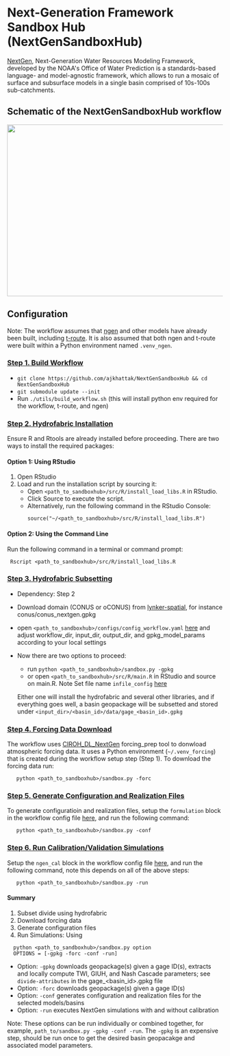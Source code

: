 # Next-Generation Framework Sandbox Hub (NextGenSandboxHub)
[NextGen](https://github.com/NOAA-OWP/ngen), Next-Generation Water Resources Modeling Framework, developed by the NOAA's Office of Water Prediction is a standards-based language- and model-agnostic framework, which allows to run a mosaic of surface and subsurface models in a single basin comprised of 10s-100s sub-catchments. 

## Schematic of the NextGenSandboxHub workflow

<div align="center">
<img src="https://github.com/user-attachments/assets/d06b3cf9-6019-4ebd-86f1-e797b4debbae" style="width:800px; height:400px;"/>
</div>

## Configuration
Note: The workflow assumes that [ngen](https://github.com/NOAA-OWP/ngen) and other models have already been built, including [t-route](https://github.com/NOAA-OWP/t-route). It is also assumed that both ngen and t-route were built within a Python environment named `.venv_ngen`.

### <ins>  Step 1. Build Workflow
  - `git clone https://github.com/ajkhattak/NextGenSandboxHub && cd NextGenSandboxHub`
  - `git submodule update --init`
  - Run `./utils/build_workflow.sh` (this will install python env required for the workflow, t-route, and ngen)
  
### <ins>  Step 2. Hydrofabric Installation
Ensure R and Rtools are already installed before proceeding. There are two ways to install the required packages:
  #### Option 1: Using RStudio
  1. Open RStudio
  2. Load and run the installation script by sourcing it:
     - Open `<path_to_sandboxhub>/src/R/install_load_libs.R` in RStudio.
     - Click Source to execute the script.
     - Alternatively, run the following command in the RStudio Console:
       ```
       source("~/<path_to_sandboxhub>/src/R/install_load_libs.R")
       ```
  #### Option 2: Using the Command Line
  Run the following command in a terminal or command prompt:
  ```
   Rscript <path_to_sandboxhub>/src/R/install_load_libs.R
  ```

### <ins> Step 3. Hydrofabric Subsetting
  - Dependency: Step 2
  - Download domain (CONUS or oCONUS) from [lynker-spatial](https://www.lynker-spatial.com/data?path=hydrofabric%2Fv2.2%2F), for instance conus/conus_nextgen.gpkg
  - open `<path_to_sandboxhub>/configs/config_workflow.yaml` [here](configs/config_workflow.yaml) and adjust workflow_dir, input_dir, output_dir, and gpkg_model_params according to your local settings
  - Now there are two options to proceed:
      - run `python <path_to_sandboxhub>/sandbox.py -gpkg`
      - or open `<path_to_sandboxhub>/src/R/main.R` in RStudio and source on main.R. Note Set file name `infile_config` [here](https://github.com/ajkhattak/basin_workflow/blob/nwm-v4-bm/src/R/main.R#L54) 
    
    Either one will install the hydrofabric and several other libraries, and if everything goes well, a basin geopackage will be subsetted and stored under `<input_dir>/<basin_id>/data/gage_<basin_id>.gpkg`

### <ins> Step 4. Forcing Data Download
The workflow uses [CIROH_DL_NextGen](https://github.com/ajkhattak/CIROH_DL_NextGen) forcing_prep tool to donwload atmospheric forcing data. It uses a Python environment (`~/.venv_forcing`) that is created during the workflow setup step (Step 1). To download the forcing data run:
```
   python <path_to_sandboxhub>/sandbox.py -forc
``` 
### <ins>  Step 5. Generate Configuration and Realization Files
To generate configuratioin and realization files, setup the `formulation` block in the workflow config file [here](configs/config_workflow.yaml), and run the following command:
 ```
    python <path_to_sandboxhub>/sandbox.py -conf
 ```

### <ins> Step 6. Run Calibration/Validation Simulations
Setup the `ngen_cal` block in the workflow config file [here](configs/config_workflow.yaml), and run the following command, note this depends on all of the above steps:
 ```
    python <path_to_sandboxhub>/sandbox.py -run
 ```

#### Summary
1. Subset divide using hydrofabric
2. Download forcing data
3. Generate configuration files
4. Run Simulations: Using
  ```
    python <path_to_sandboxhub>/sandbox.py option
    OPTIONS = [-gpkg -forc -conf -run]
  ```
- Option: `-gpkg` downloads geopackage(s) given a gage ID(s), extracts and locally compute TWI, GIUH, and Nash Cascade parameters; see `divide-attributes` in the gage_<basin_id>.gpkg file
- Option: `-forc` downloads geopackage(s) given a gage ID(s)
- Option: `-conf` generates configuration and realization files for the selected models/basins
- Option: `-run` executes NextGen simulations with and without calibration

Note: These options can be run individually or combined together, for example, `path_to/sandbox.py -gpkg -conf -run`. The `-gpkg` is an expensive step, should be run once to get the desired basin geopacakge and associated model parameters.







